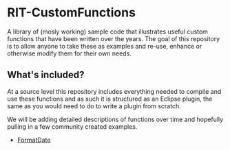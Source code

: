RIT-CustomFunctions
===================

A library of (mosly working) sample code that illustrates useful custom functions that have been written over the years.
The goal of this repository is to allow anyone to take these as examples and re-use, enhance or otherwise modify them for their own needs.

## What's included?
At a source level this repository includes everything needed to compile and use these functions and as such it is structured as an Eclipse plugin, the same as you would need to do to write a plugin from scratch.

We will be adding detailed descriptions of functions over time and hopefully pulling in a few community created examples.

- [FormatDate](#formatdate)